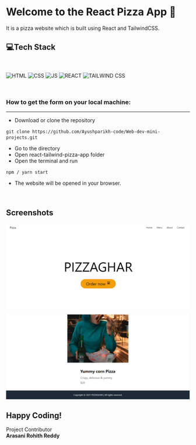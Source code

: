 # Welcome to the React Pizza App 🍕

It is a pizza website which is built using React and TailwindCSS.


## 💻Tech Stack
<br>

![HTML](https://img.shields.io/badge/html5%20-%23E34F26.svg?&style=for-the-badge&logo=html5&logoColor=white)
![CSS](https://img.shields.io/badge/css3%20-%231572B6.svg?&style=for-the-badge&logo=css3&logoColor=white)
![JS](https://img.shields.io/badge/javascript%20-%23323330.svg?&style=for-the-badge&logo=javascript&logoColor=%23F7DF1E)
![REACT](https://img.shields.io/badge/react%20-%23323330.svg?&style=for-the-badge&logo=react&logoColor=%23F7DF1E)
![TAILWIND CSS](https://img.shields.io/badge/tailwindcss%20-%23323330.svg?&style=for-the-badge&logo=tailwindcss&logoColor=%23F7DF1E)

<br>


### How to get the form on your local machine:

---

- Download or clone the repository

```
git clone https://github.com/Ayushparikh-code/Web-dev-mini-projects.git
```

- Go to the directory
- Open react-tailwind-pizza-app folder
- Open the terminal and run 
```
npm / yarn start
```
- The website will be opened in your browser.



<br>

## Screenshots

![Demo1](src/images/pizza.png)
<br>

![Demo2](src/images/pizza1.png)
<br>


## Happy Coding!

Project Contributor<br/>
<b>Arasani Rohith Reddy</b>
